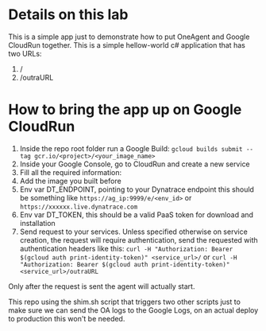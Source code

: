 # Details on this lab

This is a simple app just to demonstrate how to put OneAgent and Google CloudRun together. This is a simple hellow-world c# application that has two URLs: 

1. /
2. /outraURL

# How to bring the app up on Google CloudRun

1. Inside the repo root folder run a Google Build: ```gcloud builds submit --tag gcr.io/<project>/<your_image_name>```
2. Inside your Google Console, go to CloudRun and create a new service
3. Fill all the required information:
4. Add the image you built before
5. Env var DT_ENDPOINT, pointing to your Dynatrace endpoint this should be something like ```https://ag_ip:9999/e/<env_id>``` or ```https://xxxxxx.live.dynatrace.com```
6. Env var DT_TOKEN, this should be a valid PaaS token for download and installation
7. Send request to your services. Unless specified otherwise on service creation, the request will require authentication, send the requested with authentication headers like this: ```curl -H "Authorization: Bearer $(gcloud auth print-identity-token)" <service_url>/``` or ```curl -H "Authorization: Bearer $(gcloud auth print-identity-token)" <service_url>/outraURL```

Only after the request is sent the agent will actually start.

This repo using the shim.sh script that triggers two other scripts just to make sure we can send the OA logs to the Google Logs, on an actual deploy to production this won't be needed.

